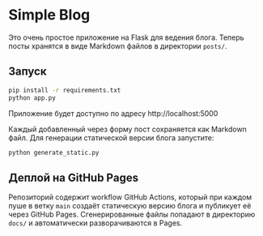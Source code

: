 # Simple Blog

Это очень простое приложение на Flask для ведения блога. Теперь посты хранятся в виде Markdown файлов в директории `posts/`.

## Запуск

```bash
pip install -r requirements.txt
python app.py
```

Приложение будет доступно по адресу http://localhost:5000

Каждый добавленный через форму пост сохраняется как Markdown файл. Для генерации статической версии блога запустите:

```bash
python generate_static.py
```

## Деплой на GitHub Pages

Репозиторий содержит workflow GitHub Actions, который при каждом пуше в ветку `main`
создаёт статическую версию блога и публикует её через GitHub Pages. Сгенерированные
файлы попадают в директорию `docs/` и автоматически разворачиваются в Pages.
 
